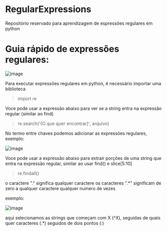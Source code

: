 # RegularExpressions
Repositório reservado para aprendizagem de espressões regulares em python

# Guia rápido de expressões regulares:

![image](https://github.com/JBradachi/RegularExpressions/assets/105111795/a35b4a1a-93ca-49d7-a9cb-e88e808d7d9e)

Para executar expressões regulares em python, é necessário importar uma biblioteca
> import re

Voce pode usar a expressão abaixo para ver se a string entra na expressão regular (similar ao find)
> re.search('\{O que quer encontrar\}', arquivo)

No termo entre chaves podemos adicionar as expressões regulares, exemplo:

![image](https://github.com/JBradachi/RegularExpressions/assets/105111795/4d23eda6-3b1a-418a-876b-47537486bae3)


Voce pode usar a expressão abaixo para extrair porções de uma string que  entra na expressão regular, similar ao usar find() e slice[5:10]
> re.findall()

o caractere "." significa qualquer caractere
os caracteres ".*" significam de zero a qualquer caractere qualquer numero de vezes

exemplo:

![image](https://github.com/JBradachi/RegularExpressions/assets/105111795/6d136452-d441-4ce3-90f6-28faef932a76)

aqui selecionamos as strings que começam com X (^X), seguidas de quais quer caracteres (.*) seguidos de dois pontos (:)
